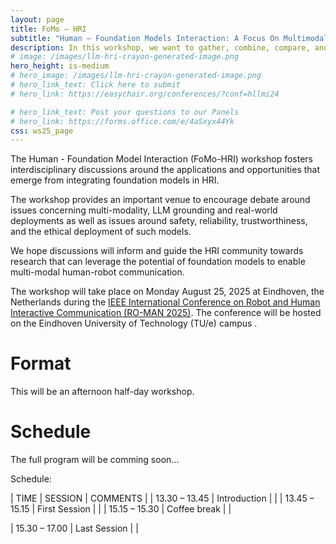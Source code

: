 ```yaml
---
layout: page
title: FoMo – HRI
subtitle: "Human – Foundation Models Interaction: A Focus On Multimodal Information"
description: In this workshop, we want to gather, combine, compare, and share insights and knowledge across the wide HRI community on the pitfalls and opportunities that the application of Foundation Models, including LLMs, VLMs, multimodal models and generative AI, can present for HRI research.
# image: /images/llm-hri-crayon-generated-image.png
hero_height: is-medium
# hero_image: /images/llm-hri-crayon-generated-image.png
# hero_link_text: Click here to submit
# hero_link: https://easychair.org/conferences/?conf=hllmi24

# hero_link_text: Post your questions to our Panels
# hero_link: https://forms.office.com/e/4aSxyx44Yk
css: ws25_page
---
```


The Human - Foundation Model Interaction (FoMo-HRI) workshop fosters interdisciplinary discussions around the applications and opportunities that emerge from integrating foundation models in HRI. 

The workshop provides an important venue to encourage debate around issues concerning multi-modality, LLM grounding and real-world deployments as well as issues around safety, reliability, trustworthiness, and the ethical deployment of such models. 

We hope discussions will inform and guide the HRI community towards research that can leverage the potential of foundation models to enable multi-modal human-robot communication. 

The workshop will take place on Monday August 25, 2025 at Eindhoven, the Netherlands during the [IEEE International Conference on Robot and Human Interactive Communication (RO-MAN 2025)](https://www.ro-man2025.org/).
The conference will be hosted on the Eindhoven University of Technology (TU/e) campus .

# [](#format)Format

This will be an afternoon half-day workshop.

<!-- Format and Activities: -->


# [](#schedule)Schedule

<!-- The [workshop](https://humanrobotinteraction.org/2024/workshops-and-tutorials/) will take place in the conference [venue](https://www.colorado.edu/umc/maps), room UMC 386 in the [University Memorial Center in the University of Colorado Boulder](https://maps.app.goo.gl/dTmh4GpLbLt3B7uQ6) -->

The full program will be comming soon...

Schedule: 

| TIME | SESSION | COMMENTS |
| 13.30 – 13.45 | Introduction |  |
| 13.45 – 15.15 | First Session |  |
| 15.15 – 15.30 | Coffee break |  |
<!-- | : |  |  | -->
| 15.30 – 17.00 | Last Session |  |

